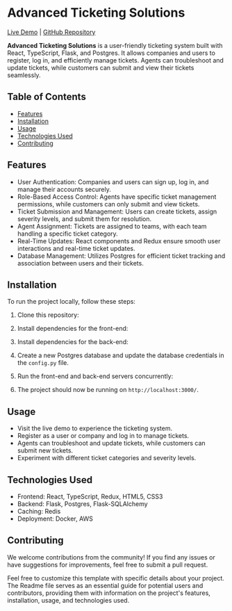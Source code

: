 # Advanced Ticketing Solutions

[Live Demo](link-to-demo) | [GitHub Repository](link-to-github)

**Advanced Ticketing Solutions** is a user-friendly ticketing system built with React, TypeScript, Flask, and Postgres. It allows companies and users to register, log in, and efficiently manage tickets. Agents can troubleshoot and update tickets, while customers can submit and view their tickets seamlessly.

## Table of Contents

- [Features](#features)
- [Installation](#installation)
- [Usage](#usage)
- [Technologies Used](#technologies-used)
- [Contributing](#contributing)

## Features

- User Authentication: Companies and users can sign up, log in, and manage their accounts securely.
- Role-Based Access Control: Agents have specific ticket management permissions, while customers can only submit and view tickets.
- Ticket Submission and Management: Users can create tickets, assign severity levels, and submit them for resolution.
- Agent Assignment: Tickets are assigned to teams, with each team handling a specific ticket category.
- Real-Time Updates: React components and Redux ensure smooth user interactions and real-time ticket updates.
- Database Management: Utilizes Postgres for efficient ticket tracking and association between users and their tickets.

## Installation

To run the project locally, follow these steps:

1. Clone this repository:

2. Install dependencies for the front-end:

3. Install dependencies for the back-end:

4. Create a new Postgres database and update the database credentials in the `config.py` file.

5. Run the front-end and back-end servers concurrently:

6. The project should now be running on `http://localhost:3000/`.

## Usage

- Visit the live demo to experience the ticketing system.
- Register as a user or company and log in to manage tickets.
- Agents can troubleshoot and update tickets, while customers can submit new tickets.
- Experiment with different ticket categories and severity levels.

## Technologies Used

- Frontend: React, TypeScript, Redux, HTML5, CSS3
- Backend: Flask, Postgres, Flask-SQLAlchemy
- Caching: Redis
- Deployment: Docker, AWS

## Contributing

We welcome contributions from the community! If you find any issues or have suggestions for improvements, feel free to submit a pull request.

Feel free to customize this template with specific details about your project. The Readme file serves as an essential guide for potential users and contributors, providing them with information on the project's features, installation, usage, and technologies used.
